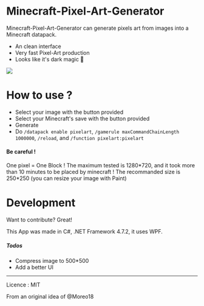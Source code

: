 # Minecraft-Pixel-Art-Generator

 Minecraft-Pixel-Art-Generator can generate pixels art from images into a Minecraft datapack.

  - An clean interface
  - Very fast Pixel-Art production
  - Looks like it's dark magic 👀

![](https://i.imgur.com/TVlyOm1.png)
# How to use ?

  - Select your image with the button provided
  - Select your Minecraft's save with the button provided
  - Generate
  - Do `/datapack enable pixelart`, `/gamerule maxCommandChainLength 1000000`, `/reload`, and `/function pixelart:pixelart`

#### Be careful !
One pixel = One Block !
The maximum tested is 1280\*720, and it took more than 10 minutes to be placed by minecraft !
The recommanded size is 250\*250 (you can resize your image with Paint)



# Development

Want to contribute? Great!

This App was made in C#, .NET Framework 4.7.2, it uses WPF.

##### Todos

 - Compress image to 500\*500
 - Add a better UI


----
Licence : MIT

From an original idea of @Moreo18
